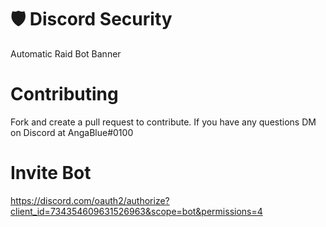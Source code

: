 # 🛡️ Discord Security
Automatic Raid Bot Banner

# Contributing
Fork and create a pull request to contribute.  If you have any questions DM on Discord at AngaBlue#0100

# Invite Bot
https://discord.com/oauth2/authorize?client_id=734354609631526963&scope=bot&permissions=4
